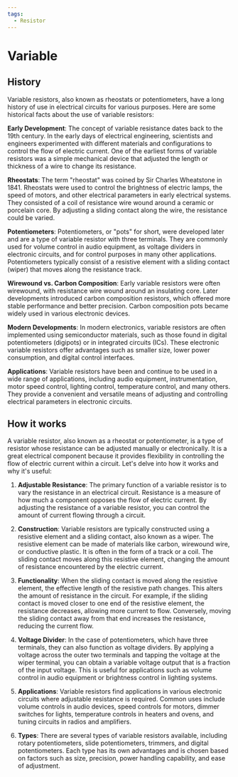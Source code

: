 ```yaml
---
tags:
  - Resistor
---
```


# Variable

## History

Variable resistors, also known as rheostats or potentiometers, have a long history of use in electrical circuits for various purposes. Here are some historical facts about the use of variable resistors:

**Early Development**: The concept of variable resistance dates back to the 19th century. In the early days of electrical engineering, scientists and engineers experimented with different materials and configurations to control the flow of electric current. One of the earliest forms of variable resistors was a simple mechanical device that adjusted the length or thickness of a wire to change its resistance.

**Rheostats**: The term "rheostat" was coined by Sir Charles Wheatstone in 1841. Rheostats were used to control the brightness of electric lamps, the speed of motors, and other electrical parameters in early electrical systems. They consisted of a coil of resistance wire wound around a ceramic or porcelain core. By adjusting a sliding contact along the wire, the resistance could be varied.

**Potentiometers**: Potentiometers, or "pots" for short, were developed later and are a type of variable resistor with three terminals. They are commonly used for volume control in audio equipment, as voltage dividers in electronic circuits, and for control purposes in many other applications. Potentiometers typically consist of a resistive element with a sliding contact (wiper) that moves along the resistance track.

**Wirewound vs. Carbon Composition**: Early variable resistors were often wirewound, with resistance wire wound around an insulating core. Later developments introduced carbon composition resistors, which offered more stable performance and better precision. Carbon composition pots became widely used in various electronic devices.

**Modern Developments**: In modern electronics, variable resistors are often implemented using semiconductor materials, such as those found in digital potentiometers (digipots) or in integrated circuits (ICs). These electronic variable resistors offer advantages such as smaller size, lower power consumption, and digital control interfaces.

**Applications**: Variable resistors have been and continue to be used in a wide range of applications, including audio equipment, instrumentation, motor speed control, lighting control, temperature control, and many others. They provide a convenient and versatile means of adjusting and controlling electrical parameters in electronic circuits.

## How it works

A variable resistor, also known as a rheostat or potentiometer, is a type of resistor whose resistance can be adjusted manually or electronically. It is a great electrical component because it provides flexibility in controlling the flow of electric current within a circuit. Let's delve into how it works and why it's useful:

1. **Adjustable Resistance**: The primary function of a variable resistor is to vary the resistance in an electrical circuit. Resistance is a measure of how much a component opposes the flow of electric current. By adjusting the resistance of a variable resistor, you can control the amount of current flowing through a circuit.

2. **Construction**: Variable resistors are typically constructed using a resistive element and a sliding contact, also known as a wiper. The resistive element can be made of materials like carbon, wirewound wire, or conductive plastic. It is often in the form of a track or a coil. The sliding contact moves along this resistive element, changing the amount of resistance encountered by the electric current.

3. **Functionality**: When the sliding contact is moved along the resistive element, the effective length of the resistive path changes. This alters the amount of resistance in the circuit. For example, if the sliding contact is moved closer to one end of the resistive element, the resistance decreases, allowing more current to flow. Conversely, moving the sliding contact away from that end increases the resistance, reducing the current flow.

4. **Voltage Divider**: In the case of potentiometers, which have three terminals, they can also function as voltage dividers. By applying a voltage across the outer two terminals and tapping the voltage at the wiper terminal, you can obtain a variable voltage output that is a fraction of the input voltage. This is useful for applications such as volume control in audio equipment or brightness control in lighting systems.

5. **Applications**: Variable resistors find applications in various electronic circuits where adjustable resistance is required. Common uses include volume controls in audio devices, speed controls for motors, dimmer switches for lights, temperature controls in heaters and ovens, and tuning circuits in radios and amplifiers.

6. **Types**: There are several types of variable resistors available, including rotary potentiometers, slide potentiometers, trimmers, and digital potentiometers. Each type has its own advantages and is chosen based on factors such as size, precision, power handling capability, and ease of adjustment.
